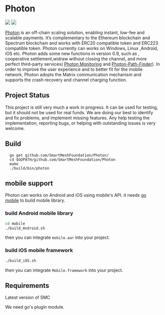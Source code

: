 # Photon
![](http://img.shields.io/travis/SmartMeshFoundation/Photon.svg)
![](https://github.com/dognie/Photon/blob/master/docs/photon.png?raw=true)

  [Photon](https://PhotonNetwork.readthedocs.io/en/latest/) is an off-chain scaling solution, enabling instant, low-fee and scalable payments. It’s complementary to the Ethereum blockchain and Spectrum blockchain and works with ERC20 compatible token and ERC223 compatible token. Photon currently can works on Windows, Linux ,Android, iOS etc. Photon adds some new functions in version 0.9, such as , cooperative settlement,widraw without closing the channel, and more perfect third-party services( [Photon Monitoring](https://github.com/SmartMeshFoundation/Photon-Monitoring) and  [ Photon-Path-Finder](https://github.com/SmartMeshFoundation/Photon-Path-Finder)). In order to improve the user experience and to better fit for the mobile network, Photon adopts the  Matrix communication mechanism and supports the crash recovery and channel charging function.
## Project Status
  This project is still very much a work in progress. It can be used for testing, but it should not be used for real funds. We are doing our best to identify and fix problems, and implement missing features. Any help testing the implementation, reporting bugs, or helping with outstanding issues is very welcome.

## Build
```
  go get github.com/SmartMeshFoundation/Photon/
  cd $GOPATH/github.com/SmartMeshFoundation/Photon
  make 
  ./build/bin/photon
```

## mobile support
Photon can works on Android and iOS using mobile's API.  it needs [go mobile](https://github.com/golang/mobile) to build mobile library.
### build Android mobile library
```bash
cd mobile
./build_Android.sh 
```
then you can integrate `mobile.aar` into your project.
### build iOS mobile framework
```bash
./build_iOS.sh
```
then you can integrate `Mobile.framework` into your project.
## Requirements
Latest version of SMC

We need go's plugin module.
